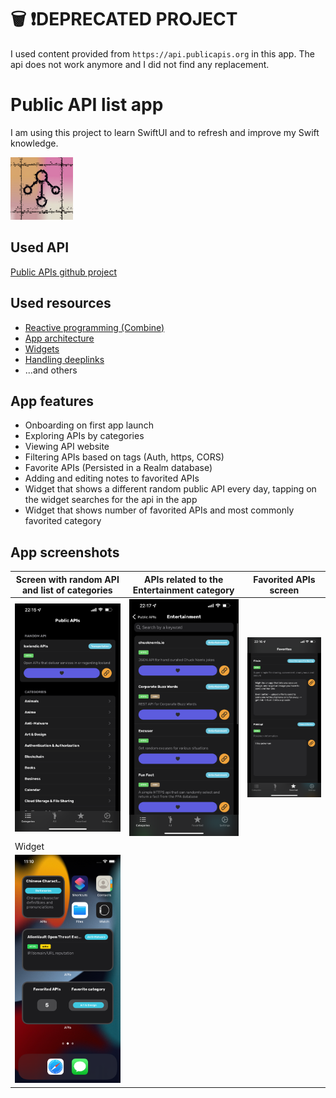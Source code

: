 # 🗑️ ❗️DEPRECATED PROJECT
I used content provided from `https://api.publicapis.org` in this app. The api does not work anymore and I did not find any replacement. 

# Public API list app
I am using this project to learn SwiftUI and to refresh and improve my Swift knowledge.

<img src="/screenshots/icon.png" width="100">  

## Used API
[Public APIs github project](https://github.com/public-apis/public-apis)

## Used resources
* [Reactive programming (Combine)](https://iosapptemplates.com/blog/swiftui/mvvm-combine-swiftui)
* [App architecture](https://heckj.github.io/swiftui-notes/)
* [Widgets](https://useyourloaf.com/blog/widgetkit-for-ios-getting-started/)
* [Handling deeplinks](https://www.donnywals.com/handling-deeplinks-in-ios-14-with-onopenurl/)
* ...and others

## App features
* Onboarding on first app launch
* Exploring APIs by categories
* Viewing API website
* Filtering APIs based on tags (Auth, https, CORS)
* Favorite APIs (Persisted in a Realm database)
* Adding and editing notes to favorited APIs
* Widget that shows a different random public API every day, tapping on the widget searches for the api in the app
* Widget that shows number of favorited APIs and most commonly favorited category

## App screenshots

|Screen with random API and list of categories  | APIs related to the Entertainment category  |Favorited APIs screen  |
|----|-----|------|
|<img src="/screenshots/IMG_5932.PNG" width="200">|<img src="/screenshots/IMG_5934.PNG" width="200">|<img src="/screenshots/IMG_5933.PNG" width="200">|
| Widget  |
|<img src="/screenshots/widget.png" width="200">|

